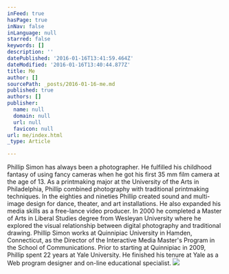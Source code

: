 ```yaml
---
inFeed: true
hasPage: true
inNav: false
inLanguage: null
starred: false
keywords: []
description: ''
datePublished: '2016-01-16T13:41:59.464Z'
dateModified: '2016-01-16T13:40:44.877Z'
title: Me
author: []
sourcePath: _posts/2016-01-16-me.md
published: true
authors: []
publisher:
  name: null
  domain: null
  url: null
  favicon: null
url: me/index.html
_type: Article

---
```

Phillip Simon has always been a photographer. He fulfilled his childhood fantasy of using fancy cameras when he got his first 35 mm film camera at the age of 13\. As a printmaking major at the University of the Arts in Philadelphia, Phillip combined photography with traditional printmaking techniques.
In the eighties and nineties Phillip created sound and multi-image design for dance, theater, and art installations. He also expanded his media skills as a free-lance video producer.
In 2000 he completed a Master of Arts in Liberal Studies degree from Wesleyan University where he explored the visual relationship between digital photography and traditional drawing.
Phillip Simon works at Quinnipiac University in Hamden, Connecticut, as the Director of the Interactive Media Master's Program in the School of Communications. Prior to starting at Quinnipiac in 2009, Phillip spent 22 years at Yale University. He finished his tenure at Yale as a Web program designer and on-line educational specialist.
![](https://the-grid-user-content.s3-us-west-2.amazonaws.com/c3273b87-537f-41d4-b966-b866d562997a.jpg)